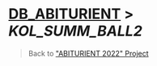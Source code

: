 # [DB_ABITURIENT](../db_abiturient_2022.md) > *KOL_SUMM_BALL2*

> Back to ["ABITURIENT 2022" Project](../../../../README.md)

<!-- ## Create a new log entry in the [**ABITUR_LOGBOOK**][2] table

### Procedure requires *INPUT* fields

| *Type*          | *Field name*       | *Description*                                      |
|:----------------|:-------------------|:---------------------------------------------------|
| *smallint*      | **NOM_DELA**       | *File number*                                      |
| *integer*       | **NOMER_AB**       | *Candidate number*                                 |
| *date*          | **DATE_IN**        | *Date of submission of documents*                  |
| *smallint*      | **VID_EDU**        | *Form of study*                                    |
| *smallint*      | **PRICE**          | *Payment form*                                     |
| *smallint*      | **TERM_EDU**       | *Full or reduced term of study*                    |
| *varchar (100)* | **ADDRESS_BEFORE** | *Registration address*                             |
| *smallint*      | **N_CK**           | *Region number of the Supervising Organization*    |
| *smallint*      | **N_SPECIALIZ**    | *Specialization ID number*                         |
| *smallint*      | **N_FAC**          | *Faculty ID number*                                |
| *smallint*      | **KONKURS**        | *Terms of the competition for admission*           |
| *smallint*      | **CATEGORY**       | *Sports title code*                                |

> ***NOTE***:</br>*List of values T_ABITUR_LOGBOOK.**VID_EDU***:</br>

> ***NOTE***:</br>*List of values T_ABITUR_LOGBOOK.**PRICE***:</br>

> ***NOTE***:</br>*List of values T_ABITUR_LOGBOOK.**TERM_EDU***:</br>

> ***NOTE***:</br>*List of values T_ABITUR_LOGBOOK.**N_CK***:</br>

> ***NOTE***:</br>*List of values T_ABITUR_LOGBOOK.**N_SPECIALIZ***:</br>

> ***NOTE***:</br>*List of values T_ABITUR_LOGBOOK.**N_FAC***:</br>1 - *СИиЕ*</br>2 - *МВС*</br>3 - *ОФКиТ*</br>4 - *МСиТ*

> ***NOTE***:</br>*List of values T_ABITUR_LOGBOOK.**KONKURS***:</br>0 - *общий*</br>1 - *без вступительных экзаменов*</br>2 - *вне конкурса*</br>3 - *целевой контракт*

> ***NOTE***:</br>*List of values T_ABITUR_LOGBOOK.**CATEGORY***:</br>1 - *3 спортивный разряд*</br>2 - *2 спортивный разряд*</br>3 - *1 спортивный разряд*</br>4 - *Кандидат в Мастера Спорта (КМС)*</br>5 - *Мастер Спорта (МС)*</br>6 - *Мастер Спорта Международного Класса (МСМК)*</br>7 - *Заслуженный Мастер Спорта (ЗМС)*</br>8 - *3 кубок среди юниоров (кю)*</br>9 - *2 кубок среди юниоров (кю)*</br>10 - *1 кубок среди юниоров (кю)*</br>11 - *1 юношеский разряд*</br>12 - *нет*

### Procedure returns *OUTPUT* field values

> The Procedure returns **None** data

---
</br>

### Dependencies

List of dependent tables from a database:

* [**t_abitur_logbook**][2]

List of dependent fields from tables:

* [**t_abitur_logbook**][2].*nom_dela*
* [**t_abitur_logbook**][2].*nomer_ab*
* [**t_abitur_logbook**][2].*date_in*
* [**t_abitur_logbook**][2].*vid_edu*
* [**t_abitur_logbook**][2].*price*
* [**t_abitur_logbook**][2].*term_edu*
* [**t_abitur_logbook**][2].*address_before*
* [**t_abitur_logbook**][2].*n_ck*
* [**t_abitur_logbook**][2].*n_specializ*
* [**t_abitur_logbook**][2].*n_fac*
* [**t_abitur_logbook**][2].*konkurs*
* [**t_abitur_logbook**][2].*category*

---
</br>

### Main logic

```sql
INSERT INTO
    ABITUR_LOGBOOK
    (
        NOM_DELA,
        NOMER_AB,
        DATE_IN,
        VID_EDU,
        PRICE,
        TERM_EDU,
        ADDRESS_BEFORE,
        N_CK,
        N_SPECIALIZ,
        N_FAC,
        KONKURS,
        CATEGORY
    )
VALUES
    (
        :nom_dela,
        :nomer_ab,
        :date_in,
        :vid_edu,
        :price,
        :term_edu,
        :address_before,
        :n_ck,
        :n_specializ,
        :n_fac,
        :konkurs,
        :category
    );
```

[2]:  ../t_ABITUR_LOGBOOK.md -->
